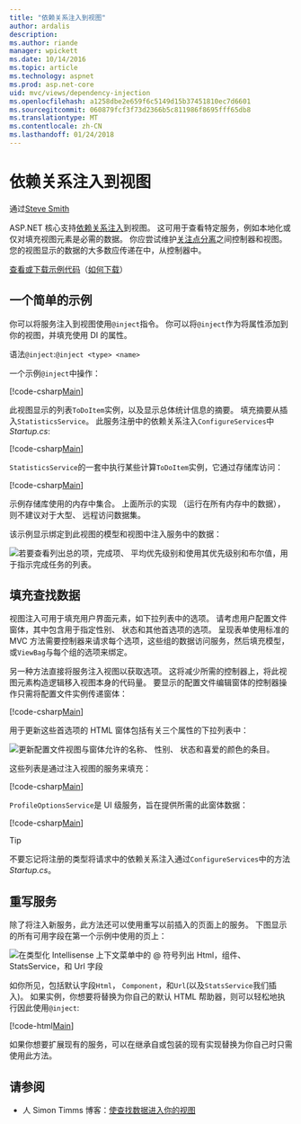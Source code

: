 ```yaml
---
title: "依赖关系注入到视图"
author: ardalis
description: 
ms.author: riande
manager: wpickett
ms.date: 10/14/2016
ms.topic: article
ms.technology: aspnet
ms.prod: asp.net-core
uid: mvc/views/dependency-injection
ms.openlocfilehash: a1258dbe2e659f6c5149d15b37451810ec7d6601
ms.sourcegitcommit: 060879fcf3f73d2366b5c811986f8695fff65db8
ms.translationtype: MT
ms.contentlocale: zh-CN
ms.lasthandoff: 01/24/2018
---
```

# <a name="dependency-injection-into-views"></a>依赖关系注入到视图

通过[Steve Smith](https://ardalis.com/)

ASP.NET 核心支持[依赖关系注入](xref:fundamentals/dependency-injection)到视图。 这可用于查看特定服务，例如本地化或仅对填充视图元素是必需的数据。 你应尝试维护[关注点分离](http://deviq.com/separation-of-concerns/)之间控制器和视图。 您的视图显示的数据的大多数应传递在中，从控制器中。

[查看或下载示例代码](https://github.com/aspnet/Docs/tree/master/aspnetcore/mvc/views/dependency-injection/sample)（[如何下载](xref:tutorials/index#how-to-download-a-sample)）

## <a name="a-simple-example"></a>一个简单的示例

你可以将服务注入到视图使用`@inject`指令。 你可以将`@inject`作为将属性添加到你的视图，并填充使用 DI 的属性。

语法`@inject`:`@inject <type> <name>`

一个示例`@inject`中操作：

[!code-csharp[Main](../../mvc/views/dependency-injection/sample/src/ViewInjectSample/Views/ToDo/Index.cshtml?highlight=4,5,15,16,17)]

此视图显示的列表`ToDoItem`实例，以及显示总体统计信息的摘要。 填充摘要从插入`StatisticsService`。 此服务注册中的依赖关系注入`ConfigureServices`中*Startup.cs*:

[!code-csharp[Main](../../mvc/views/dependency-injection/sample/src/ViewInjectSample/Startup.cs?highlight=6,7&range=15-22)]

`StatisticsService`的一套中执行某些计算`ToDoItem`实例，它通过存储库访问：

[!code-csharp[Main](../../mvc/views/dependency-injection/sample/src/ViewInjectSample/Model/Services/StatisticsService.cs?highlight=15,20,26)]

示例存储库使用的内存中集合。 上面所示的实现 （运行在所有内存中的数据），则不建议对于大型、 远程访问数据集。

该示例显示绑定到此视图的模型和视图中注入服务中的数据：

![若要查看列出总的项，完成项、 平均优先级别和使用其优先级别和布尔值，用于指示完成任务的列表。](dependency-injection/_static/screenshot.png)

## <a name="populating-lookup-data"></a>填充查找数据

视图注入可用于填充用户界面元素，如下拉列表中的选项。 请考虑用户配置文件窗体，其中包含用于指定性别、 状态和其他首选项的选项。 呈现表单使用标准的 MVC 方法需要控制器来请求每个选项，这些组的数据访问服务，然后填充模型，或`ViewBag`与每个组的选项来绑定。

另一种方法直接将服务注入视图以获取选项。 这将减少所需的控制器上，将此视图元素构造逻辑移入视图本身的代码量。 要显示的配置文件编辑窗体的控制器操作只需将配置文件实例传递窗体：

[!code-csharp[Main](../../mvc/views/dependency-injection/sample/src/ViewInjectSample/Controllers/ProfileController.cs?highlight=9,19)]

用于更新这些首选项的 HTML 窗体包括有关三个属性的下拉列表中：

![更新配置文件视图与窗体允许的名称、 性别、 状态和喜爱的颜色的条目。](dependency-injection/_static/updateprofile.png)

这些列表是通过注入视图的服务来填充：

[!code-csharp[Main](../../mvc/views/dependency-injection/sample/src/ViewInjectSample/Views/Profile/Index.cshtml?highlight=4,16,17,21,22,26,27)]

`ProfileOptionsService`是 UI 级服务，旨在提供所需的此窗体数据：

[!code-csharp[Main](../../mvc/views/dependency-injection/sample/src/ViewInjectSample/Model/Services/ProfileOptionsService.cs?highlight=7,13,24)]

>[!TIP]
> 不要忘记将注册的类型将请求中的依赖关系注入通过`ConfigureServices`中的方法*Startup.cs*。

## <a name="overriding-services"></a>重写服务

除了将注入新服务，此方法还可以使用重写以前插入的页面上的服务。 下图显示的所有可用字段在第一个示例中使用的页上：

![在类型化 Intellisense 上下文菜单中的 @ 符号列出 Html，组件、 StatsService，和 Url 字段](dependency-injection/_static/razor-fields.png)

如你所见，包括默认字段`Html`， `Component`，和`Url`(以及`StatsService`我们插入)。 如果实例，你想要将替换为你自己的默认 HTML 帮助器，则可以轻松地执行因此使用`@inject`:

[!code-html[Main](../../mvc/views/dependency-injection/sample/src/ViewInjectSample/Views/Helper/Index.cshtml?highlight=3,11)]

如果你想要扩展现有的服务，可以在继承自或包装的现有实现替换为你自己时只需使用此方法。

## <a name="see-also"></a>请参阅

* 人 Simon Timms 博客：[使查找数据进入你的视图](http://blog.simontimms.com/2015/06/09/getting-lookup-data-into-you-view/)
